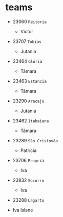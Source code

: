 # teams

- 23060 ``Reitoria``
  
  - Victor  

- 23707 `Tobias`
  
  - Jutania

- 23464 `Glória`
  
  - Tâmara

- 23463 `Estancia`
  
  - Tâmara

- 23290 `Aracaju`
  
  - Jutania

- 23462 `Itabaiana`
  
  - Tâmara

- 23289 `São Cristovão`
  
  - Patrícia

- 23706 `Propriá`
  
  - Iva

- 23832 `Socorro`

  - Iva

 - 23288 `Lagarto`
  
  - Iva Islane
